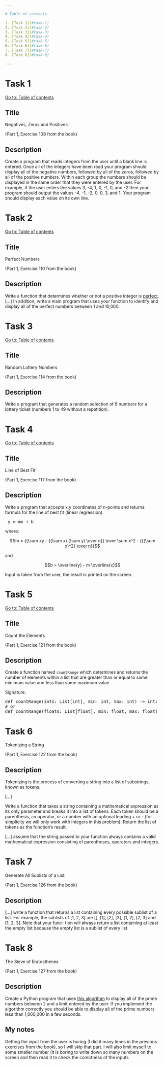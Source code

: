 ```yaml
---

# Table of contents

1. [Task 1](#task-1)
2. [Task 2](#task-2)
3. [Task 3](#task-3)
4. [Task 4](#task-4)
5. [Task 5](#task-5)
6. [Task 6](#task-6)
7. [Task 7](#task-7)
8. [Task 8](#task-8)

---
```


# Task 1

[Go to: Table of contents](#table-of-contents)

## Title

Negatives, Zeros and Positives

(Part 1, Exercise 108 from the book)

## Description

Create a program that reads integers from the user until a blank line is entered. Once all of the integers have been read your program should display all of the negative numbers, followed by all of the zeros, followed by all of the positive numbers. Within each group the numbers should be displayed in the same order that they were entered by the user. For example, if the user enters the values 3, -4, 1, 0, -1, 0, and -2 then your program should output the values -4, -1, -2, 0, 0, 3, and 1. Your program should display each value on its own line.

# Task 2

[Go to: Table of contents](#table-of-contents)

## Title

Perfect Numbers

(Part 1, Exercise 110 from the book)

## Description

Write a function that determines whether or not a positive integer is [perfect](https://en.wikipedia.org/wiki/Perfect_number). [...] In addition, write a main program that uses your function to identify and display all of the perfect numbers between 1 and 10,000.

# Task 3

[Go to: Table of contents](#table-of-contents)

## Title

Random Lottery Numbers

(Part 1, Exercise 114 from the book)

## Description

Write a program that generates a random selection of 6 numbers for a lottery ticket (numbers 1 to 49 without a repetition).

# Task 4

[Go to: Table of contents](#table-of-contents)

## Title

Line of Best Fit

(Part 1, Exercise 117 from the book)

## Description

Write a program that accepts x,y coordinates of n-points and returns formula for the line of best fit (linear regression):

<pre>
 y = mx + b
</pre>

where:

$$m = {{\sum xy - {(\sum x) (\sum y) \over n}} \over \sum x^2 - {{(\sum x)^2} \over n}}$$

and

$$b = \overline{y} - m \overline{x}$$

Input is taken from the user, the result is printed on the screen.

# Task 5

[Go to: Table of contents](#table-of-contents)

## Title

Count the Elements

(Part 1, Exercise 121 from the book)

## Description

Create a function named `countRange` which determines and returns the number of elements within a list that are greater than or equal to some minimum value and less than some maximum value.

Signature:

<pre>
def countRange(ints: List[int], min: int, max: int) -> int:
# or
def countRange(floats: List[float], min: float, max: float) -> int:
</pre>

# Task 6

Tokenizing a String

(Part 1, Exercise 122 from the book)

## Description

Tokenizing is the process of converting a string into a list of substrings, known as tokens.

[...]

Write a function that takes a string containing a mathematical expression as its only parameter and breaks it into a list of tokens. Each token should be a parenthesis, an operator, or a number with an optional leading + or - (for simplicity we will only work with integers in this problem). Return the list of tokens as the function’s result.

[...] assume that the string passed to your function always contains a valid mathematical expression consisting of parentheses, operators and integers. 

# Task 7

Generate All Sublists of a List

(Part 1, Exercise 126 from the book)

## Description

[...] write a function that returns a list containing every possible sublist of a list. For example, the sublists of [1, 2, 3] are [], [1], [2], [3], [1, 2], [2, 3] and [1, 2, 3]. Note that your func- tion will always return a list containing at least the empty list because the empty list is a sublist of every list.

# Task 8

The Sieve of Eratosthenes

(Part 1, Exercise 127 from the book)

## Description

Create a Python program that uses [this algorithm](https://en.wikipedia.org/wiki/Sieve_of_Eratosthenes) to display all of the prime numbers between 2 and a limit entered by the user. If you implement the algorithm correctly you should be able to display all of the prime numbers less than 1,000,000 in a few seconds.

## My notes

Getting the input from the user is boring (I did it many times in the previous exercises from the book), so I will skip that part. I will also limit myself to some smaller number (it is boring to write down so many numbers on the screen and then read it to check the corectness of the input).
